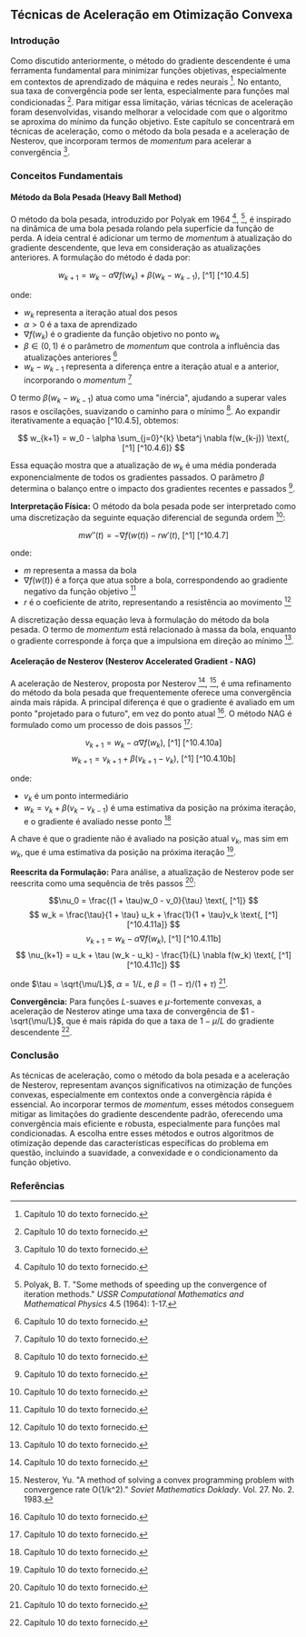 ## Técnicas de Aceleração em Otimização Convexa

### Introdução
Como discutido anteriormente, o método do gradiente descendente é uma ferramenta fundamental para minimizar funções objetivas, especialmente em contextos de aprendizado de máquina e redes neurais [^1]. No entanto, sua taxa de convergência pode ser lenta, especialmente para funções mal condicionadas [^1]. Para mitigar essa limitação, várias técnicas de aceleração foram desenvolvidas, visando melhorar a velocidade com que o algoritmo se aproxima do mínimo da função objetivo. Este capítulo se concentrará em técnicas de aceleração, como o método da bola pesada e a aceleração de Nesterov, que incorporam termos de *momentum* para acelerar a convergência [^1].

### Conceitos Fundamentais

#### Método da Bola Pesada (Heavy Ball Method)
O método da bola pesada, introduzido por Polyak em 1964 [^1], [^178], é inspirado na dinâmica de uma bola pesada rolando pela superfície da função de perda. A ideia central é adicionar um termo de *momentum* à atualização do gradiente descendente, que leva em consideração as atualizações anteriores. A formulação do método é dada por:

$$
w_{k+1} = w_k - \alpha \nabla f(w_k) + \beta (w_k - w_{k-1}) \text{, [^1] [^10.4.5]}
$$

onde:
- $w_k$ representa a iteração atual dos pesos
- $\alpha > 0$ é a taxa de aprendizado
- $\nabla f(w_k)$ é o gradiente da função objetivo no ponto $w_k$
- $\beta \in (0, 1)$ é o parâmetro de *momentum* que controla a influência das atualizações anteriores [^1]
- $w_k - w_{k-1}$ representa a diferença entre a iteração atual e a anterior, incorporando o *momentum* [^1]

O termo $\beta(w_k - w_{k-1})$ atua como uma "inércia", ajudando a superar vales rasos e oscilações, suavizando o caminho para o mínimo [^1].  Ao expandir iterativamente a equação [^10.4.5], obtemos:

$$
w_{k+1} = w_0 - \alpha \sum_{j=0}^{k} \beta^j \nabla f(w_{k-j}) \text{, [^1] [^10.4.6]}
$$

Essa equação mostra que a atualização de $w_k$ é uma média ponderada exponencialmente de todos os gradientes passados. O parâmetro $\beta$ determina o balanço entre o impacto dos gradientes recentes e passados [^1].

**Interpretação Física:** O método da bola pesada pode ser interpretado como uma discretização da seguinte equação diferencial de segunda ordem [^1]:

$$
m w''(t) = -\nabla f(w(t)) - r w'(t) \text{, [^1] [^10.4.7]}
$$

onde:
- $m$ representa a massa da bola
- $\nabla f(w(t))$ é a força que atua sobre a bola, correspondendo ao gradiente negativo da função objetivo [^1]
- $r$ é o coeficiente de atrito, representando a resistência ao movimento [^1]

A discretização dessa equação leva à formulação do método da bola pesada. O termo de *momentum* está relacionado à massa da bola, enquanto o gradiente corresponde à força que a impulsiona em direção ao mínimo [^1].

#### Aceleração de Nesterov (Nesterov Accelerated Gradient - NAG)
A aceleração de Nesterov, proposta por Nesterov [^1], [^158], é uma refinamento do método da bola pesada que frequentemente oferece uma convergência ainda mais rápida. A principal diferença é que o gradiente é avaliado em um ponto "projetado para o futuro", em vez do ponto atual [^1]. O método NAG é formulado como um processo de dois passos [^1]:

$$
v_{k+1} = w_k - \alpha \nabla f(w_k) \text{, [^1] [^10.4.10a]}
$$
$$
w_{k+1} = v_{k+1} + \beta (v_{k+1} - v_k) \text{, [^1] [^10.4.10b]}
$$

onde:
- $v_k$ é um ponto intermediário
- $w_k = v_k + \beta(v_k - v_{k-1})$ é uma estimativa da posição na próxima iteração, e o gradiente é avaliado nesse ponto [^1]

A chave é que o gradiente não é avaliado na posição atual $v_k$, mas sim em $w_k$, que é uma estimativa da posição na próxima iteração [^1].

**Reescrita da Formulação:**  Para análise, a atualização de Nesterov pode ser reescrita como uma sequência de três passos [^1]:

$$\nu_0 = \frac{(1 + \tau)w_0 - v_0}{\tau} \text{, [^1]}
$$
$$
w_k = \frac{\tau}{1 + \tau} u_k + \frac{1}{1 + \tau}v_k \text{, [^1] [^10.4.11a]}
$$
$$
v_{k+1} = w_k - \alpha \nabla f(w_k) \text{, [^1] [^10.4.11b]}
$$
$$
\nu_{k+1} = u_k + \tau (w_k - u_k) - \frac{1}{L} \nabla f(w_k) \text{, [^1] [^10.4.11c]}
$$

onde $\tau = \sqrt{\mu/L}$, $\alpha = 1/L$, e $\beta = (1-\tau)/(1+\tau)$ [^1].

**Convergência:** Para funções $L$-suaves e $\mu$-fortemente convexas, a aceleração de Nesterov atinge uma taxa de convergência de $1 - \sqrt{\mu/L}$, que é mais rápida do que a taxa de $1 - \mu/L$ do gradiente descendente [^1].

### Conclusão

As técnicas de aceleração, como o método da bola pesada e a aceleração de Nesterov, representam avanços significativos na otimização de funções convexas, especialmente em contextos onde a convergência rápida é essencial. Ao incorporar termos de *momentum*, esses métodos conseguem mitigar as limitações do gradiente descendente padrão, oferecendo uma convergência mais eficiente e robusta, especialmente para funções mal condicionadas. A escolha entre esses métodos e outros algoritmos de otimização depende das características específicas do problema em questão, incluindo a suavidade, a convexidade e o condicionamento da função objetivo.

### Referências

[^1]: Capítulo 10 do texto fornecido.
[^178]: Polyak, B. T. "Some methods of speeding up the convergence of iteration methods." *USSR Computational Mathematics and Mathematical Physics* 4.5 (1964): 1-17.
[^158]: Nesterov, Yu. "A method of solving a convex programming problem with convergence rate O(1/k^2)." *Soviet Mathematics Doklady*. Vol. 27. No. 2. 1983.
<!-- END -->